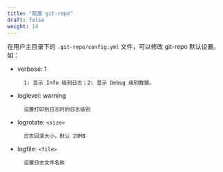 ```yaml
---
title: "配置 git-repo"
draft: false
weight: 14
---
```


在用户主目录下的 `.git-repo/config.yml` 文件，可以修改 git-repo 默认设置。如：

* verbose: 1 

        1: 显示 Info 级别日志；2: 显示 Debug 级别数据。

* loglevel: warning

        设置打印到日志时的日志级别

* logrotate: `<size>`

        日志回滚大小，默认 20MB

* logfile: `<file>`

        设置日志文件名称
